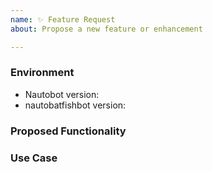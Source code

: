 ```yaml
---
name: ✨ Feature Request
about: Propose a new feature or enhancement

---
```


### Environment
* Nautobot version:  <!-- Example: 1.0.0-beta.4 -->
* nautobatfishbot version:  <!-- Example: 0.1.0 -->

<!--
    Describe in detail the new functionality you are proposing.
-->
### Proposed Functionality

<!--
    Convey an example use case for your proposed feature. Write from the
    perspective of a user who would benefit from the proposed
    functionality and describe how.
--->
### Use Case

